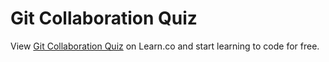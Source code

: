# Git Collaboration Quiz
<p class='util--hide'>View <a href='https://learn.co/lessons/phrg-git-collaboration-quiz'>Git Collaboration Quiz</a> on Learn.co and start learning to code for free.</p>
